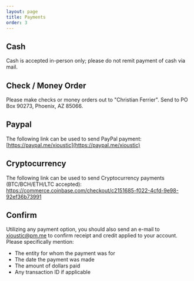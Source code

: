 ```yaml
---
layout: page
title: Payments
order: 3
---
```


## Cash
Cash is accepted in-person only; please do not remit payment of cash via mail.

## Check / Money Order
Please make checks or money orders out to "Christian Ferrier". Send to PO Box 90273, Phoenix, AZ 85066.

## Paypal
The following link can be used to send PayPal payment: [https://paypal.me/xioustic](https://paypal.me/xioustic)

## Cryptocurrency
The following link can be used to send Cryptocurrency payments (BTC/BCH/ETH/LTC accepted): https://commerce.coinbase.com/checkout/c2151685-f022-4cfd-9e98-92ef36b73991

## Confirm
Utilizing any payment option, you should also send an e-mail to [xioustic@pm.me](mailto:xioustic@pm.me) to confirm receipt and credit applied to your account. Please specifically mention:

- The entity for whom the payment was for
- The date the payment was made
- The amount of dollars paid
- Any transaction ID if applicable
